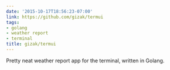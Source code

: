 ```yaml
---
date: '2015-10-17T18:56:23-07:00'
link: https://github.com/gizak/termui
tags:
- golang
- weather report
- terminal
title: gizak/termui
---
```


Pretty neat weather report app for the terminal, written in Golang.
